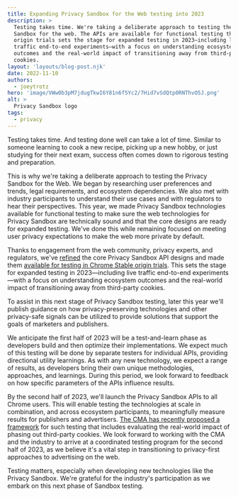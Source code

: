```yaml
---
title: Expanding Privacy Sandbox for the Web testing into 2023
description: >
  Testing takes time. We're taking a deliberate approach to testing the Privacy
  Sandbox for the web. The APIs are available for functional testing through
  origin trials sets the stage for expanded testing in 2023—including live
  traffic end-to-end experiments—with a focus on understanding ecosystem
  outcomes and the real-world impact of transitioning away from third-party
  cookies.
layout: 'layouts/blog-post.njk'
date: 2022-11-10
authors:
  - joeytrotz
hero: 'image/VWw0b3pM7jdugTkwI6Y81n6f5Yc2/7Hid7vSdQtp0RNThvO5J.png'
alt: >
  Privacy Sandbox logo
tags:
  - privacy
---
```


Testing takes time. And testing done well can take a lot of time. Similar to
someone learning to cook a new recipe, picking up a new hobby, or just studying
for their next exam, success often comes down to rigorous testing and
preparation.

This is why we're taking a deliberate approach to testing the Privacy Sandbox
for the Web. We began by researching user preferences and trends, legal
requirements, and ecosystem dependencies. We also met with industry participants
to understand their use cases and with regulators to hear their perspectives.
This year, we made Privacy Sandbox technologies available for functional testing
to make sure the web technologies for Privacy Sandbox are technically sound and
that the core designs are ready for expanded testing. We've done this while
remaining focused on meeting user privacy expectations to make the web more
private by default.

Thanks to engagement from the web community, privacy experts, and regulators,
we've
[refined](https://assets.publishing.service.gov.uk/media/63593c8fd3bf7f0bd21f3657/CMA_2nd_update_report.pdf)
the core Privacy Sandbox API designs and made them [available for testing in
Chrome Stable origin trials](/docs/privacy-sandbox/unified-origin-trial/). This
sets the stage for expanded testing in 2023—including live traffic end-to-end
experiments—with a focus on understanding ecosystem outcomes and the real-world
impact of transitioning away from third-party cookies.

To assist in this next stage of Privacy Sandbox testing, later this year we'll
publish guidance on how privacy-preserving technologies and other privacy-safe
signals can be utilized to provide solutions that support the goals of marketers
and publishers.

We anticipate the first half of 2023 will be a test-and-learn phase as
developers build and then optimize their implementations. We expect much of this
testing will be done by separate testers for individual APIs, providing
directional utility learnings. As with any new technology, we expect a range of
results, as developers bring their own unique methodologies, approaches, and
learnings. During this period, we look forward to feedback on how specific
parameters of the APIs influence results.

By the second half of 2023, we'll launch the Privacy Sandbox APIs to all Chrome
users. This will enable testing the technologies at scale in combination, and
across ecosystem participants, to meaningfully measure results for publishers
and advertisers.  [The CMA has recently proposed a
framework](https://assets.publishing.service.gov.uk/media/6363b00de90e0705a8c3544d/CMA_Experiments_note.pdf)
for such testing that includes evaluating the real-world impact of phasing out
third-party cookies. We look forward to working with the CMA and the industry to
arrive at a coordinated testing program for the second half of 2023, as we
believe it's a vital step in transitioning to privacy-first approaches to
advertising on the web.

Testing matters, especially when developing new technologies like the Privacy
Sandbox. We're grateful for the industry's participation as we embark on this
next phase of Sandbox testing.